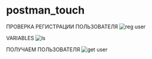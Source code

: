 # postman_touch

ПРОВЕРКА РЕГИСТРАЦИИ ПОЛЬЗОВАТЕЛЯ
![reg user](https://github.com/WEB-AID/postman_touch/assets/148650934/929fa50b-0557-4ad2-8016-4b3f66599929)


VARIABLES
![ls](https://github.com/WEB-AID/postman_touch/assets/148650934/d07f1422-94e9-44d6-8b9f-b3267f3b88af)


ПОЛУЧАЕМ ПОЛЬЗОВАТЕЛЯ
![get user](https://github.com/WEB-AID/postman_touch/assets/148650934/088ec3f7-e9c2-43f0-ad86-b8cbef9e7e92)
